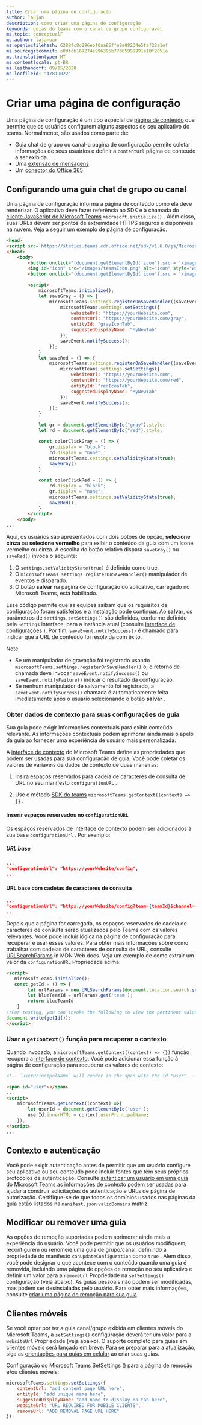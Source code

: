 ```yaml
---
title: Criar uma página de configuração
author: laujan
description: como criar uma página de configuração
keywords: guias do teams com o canal de grupo configurável
ms.topic: conceptualF
ms.author: lajanuar
ms.openlocfilehash: 6288fc8c296ebf0aa85ffe8e08234e5faf22a1ef
ms.sourcegitcommit: e8dfcb167274e996395b77d65999991a18f2051a
ms.translationtype: MT
ms.contentlocale: pt-BR
ms.lasthandoff: 09/15/2020
ms.locfileid: "47819022"
---
```

# <a name="create-a-configuration-page"></a>Criar uma página de configuração

Uma página de configuração é um tipo especial de [página de conteúdo](content-page.md) que permite que os usuários configurem alguns aspectos de seu aplicativo do teams. Normalmente, são usados como parte de:

* Guia chat de grupo ou canal-a página de configuração permite coletar informações de seus usuários e definir a `contentUrl` página de conteúdo a ser exibida.
* Uma [extensão de mensagens](~/messaging-extensions/what-are-messaging-extensions.md)
* Um [conector do Office 365](~/webhooks-and-connectors/what-are-webhooks-and-connectors.md)

## <a name="configuring-a-channel-or-group-chat-tab"></a>Configurando uma guia chat de grupo ou canal

Uma página de configuração informa a página de conteúdo como ela deve renderizar. O aplicativo deve fazer referência ao SDK e à chamada do [cliente JavaScript do Microsoft Teams](/javascript/api/overview/msteams-client?view=msteams-client-js-latest) `microsoft.initialize()` . Além disso, suas URLs devem ser pontos de extremidade HTTPS seguros e disponíveis na nuvem. Veja a seguir um exemplo de página de configuração.

```html
<head>
<script src='https://statics.teams.cdn.office.net/sdk/v1.6.0/js/MicrosoftTeams.min.js'></script>
</head>
    <body>
        <button onclick="(document.getElementById('icon').src = '/images/iconGray.png'); colorClickGray()">Select Gray</button>
        <img id="icon" src="/images/teamsIcon.png" alt="icon" style="width:100px" />
        <button onclick="(document.getElementById('icon').src = '/images/iconRed.png'); colorClickRed()">Select Red</button>

        <script>
            microsoftTeams.initialize();
            let saveGray = () => {
                microsoftTeams.settings.registerOnSaveHandler((saveEvent) => {
                    microsoftTeams.settings.setSettings({
                        websiteUrl: "https://yourWebsite.com",
                        contentUrl: "https://yourWebsite.com/gray",
                        entityId: "grayIconTab",
                        suggestedDisplayName: "MyNewTab"
                    });
                    saveEvent.notifySuccess();
                });
            }
            let saveRed = () => {
                microsoftTeams.settings.registerOnSaveHandler((saveEvent) => {
                    microsoftTeams.settings.setSettings({
                        websiteUrl: "https://yourWebsite.com",
                        contentUrl: "https://yourWebsite.com/red",
                        entityId: "redIconTab",
                        suggestedDisplayName: "MyNewTab"
                    });
                    saveEvent.notifySuccess();
                });
            }

            let gr = document.getElementById("gray").style;
            let rd = document.getElementById("red").style;

            const colorClickGray = () => {
                gr.display = "block";
                rd.display = "none";
                microsoftTeams.settings.setValidityState(true);
                saveGray()
            }

            const colorClickRed = () => {
                rd.display = "block";
                gr.display = "none";
                microsoftTeams.settings.setValidityState(true);
                saveRed();
            }
        </script>
    </body>
...
```

Aqui, os usuários são apresentados com dois botões de opção, **selecione cinza** ou **selecione vermelho** para exibir o conteúdo da guia com um ícone vermelho ou cinza. A escolha do botão relativo dispara `saveGray()` ou `saveRed()` invoca o seguinte:

1. O `settings.setValidityState(true)` é definido como true.
1. O `microsoftTeams.settings.registerOnSaveHandler()` manipulador de eventos é disparado.
1. O botão **salvar** na página de configuração do aplicativo, carregado no Microsoft Teams, está habilitado.

Esse código permite que as equipes saibam que os requisitos de configuração foram satisfeitos e a instalação pode continuar. Ao **salvar**, os parâmetros de `settings.setSettings()` são definidos, conforme definido pela `Settings` interface, para a instância atual (consulte [interface de configurações](/javascript/api/@microsoft/teams-js/microsoftteams.settings.settings?view=msteams-client-js-latest) ). Por fim, `saveEvent.notifySuccess()` é chamado para indicar que a URL de conteúdo foi resolvida com êxito.

>[!NOTE]
>
>* Se um manipulador de gravação foi registrado usando `microsoftTeams.settings.registerOnSaveHandler()` o, o retorno de chamada deve invocar `saveEvent.notifySuccess()` ou `saveEvent.notifyFailure()` indicar o resultado da configuração.
>* Se nenhum manipulador de salvamento foi registrado, a `saveEvent.notifySuccess()` chamada é automaticamente feita imediatamente após o usuário selecionando o botão **salvar** .

### <a name="get-context-data-for-your-tab-settings"></a>Obter dados de contexto para suas configurações de guia

Sua guia pode exigir informações contextuais para exibir conteúdo relevante. As informações contextuais podem aprimorar ainda mais o apelo da guia ao fornecer uma experiência de usuário mais personalizada.

A [interface de contexto](/javascript/api/@microsoft/teams-js/microsoftteams.context?view=msteams-client-js-latest) do Microsoft Teams define as propriedades que podem ser usadas para sua configuração de guia. Você pode coletar os valores de variáveis de dados de contexto de duas maneiras:

1. Insira espaços reservados para cadeia de caracteres de consulta de URL no seu manifesto `configurationURL` .

1. Use o método [SDK do teams](/javascript/api/overview/msteams-client?view=msteams-client-js-latest) `microsoftTeams.getContext((context) =>{}` .

#### <a name="insert-placeholders-in-the-configurationurl"></a>Inserir espaços reservados no `configurationURL`

Os espaços reservados de interface de contexto podem ser adicionados à sua base `configurationUrl` . Por exemplo:

##### <a name="base-url"></a>URL base

```json
...
"configurationUrl": "https://yourWebsite/config",
...
```

#### <a name="base-url-with-query-strings"></a>URL base com cadeias de caracteres de consulta

```json
...
"configurationUrl": "https://yourWebsite/config?team={teamId}&channel={channelId}&{locale}"
...
```

Depois que a página for carregada, os espaços reservados de cadeia de caracteres de consulta serão atualizados pelo Teams com os valores relevantes. Você pode incluir lógica na página de configuração para recuperar e usar esses valores. Para obter mais informações sobre como trabalhar com cadeias de caracteres de consulta de URL, consulte [URLSearchParams](https://developer.mozilla.org/en-US/docs/Web/API/URLSearchParams) in MDN Web docs. Veja um exemplo de como extrair um valor da `configurationURL` Propriedade acima:

```html
<script>
   microsoftTeams.initialize();
   const getId = () => {
        let urlParams = new URLSearchParams(document.location.search.substring(1));
        let blueTeamId = urlParams.get('team');
        return blueTeamId
    }
//For testing, you can invoke the following to view the pertinent value:
document.write(getId());
</script>
```

### <a name="use-the-getcontext-function-to-retrieve-context"></a>Usar a `getContext()` função para recuperar o contexto

Quando invocado, a `microsoftTeams.getContext((context) => {})` função recupera a [interface de contexto](/javascript/api/@microsoft/teams-js//microsoftteams.context?view=msteams-client-js-latest). Você pode adicionar essa função à página de configuração para recuperar os valores de contexto:

```html
<!-- `userPrincipalName` will render in the span with the id "user". -->

<span id="user"></span>
...
<script>
    microsoftTeams.getContext((context) =>{
        let userId = document.getElementById('user');
        userId.innerHTML = context.userPrincipalName;
    });
</script>
...
```

## <a name="context-and-authentication"></a>Contexto e autenticação

Você pode exigir autenticação antes de permitir que um usuário configure seu aplicativo ou seu conteúdo pode incluir fontes que têm seus próprios protocolos de autenticação. Consulte [autenticar um usuário em uma guia do Microsoft Teams](~/tabs/how-to/authentication/auth-flow-tab.md) as informações de contexto podem ser usadas para ajudar a construir solicitações de autenticação e URLs de página de autorização.
Certifique-se de que todos os domínios usados nas páginas da guia estão listados na `manifest.json` `validDomains` matriz.

## <a name="modify-or-remove-a-tab"></a>Modificar ou remover uma guia

As opções de remoção suportadas podem aprimorar ainda mais a experiência do usuário. Você pode permitir que os usuários modifiquem, reconfigurem ou renomeie uma guia de grupo/canal, definindo a propriedade do manifesto `canUpdateConfiguration` como `true` .  Além disso, você pode designar o que acontece com o conteúdo quando uma guia é removida, incluindo uma página de opções de remoção no seu aplicativo e definir um valor para a `removeUrl` Propriedade na  `setSettings()` configuração (veja abaixo). As guias pessoais não podem ser modificadas, mas podem ser desinstaladas pelo usuário. Para obter mais informações, consulte [criar uma página de remoção para sua guia](~/tabs/how-to/create-tab-pages/removal-page.md).

## <a name="mobile-clients"></a>Clientes móveis

Se você optar por ter a guia canal/grupo exibida em clientes móveis do Microsoft Teams, a `setSettings()` configuração deverá ter um valor para a `websiteUrl` Propriedade (veja abaixo). O suporte completo para guias em clientes móveis será lançado em breve. Para se preparar para a atualização, siga as [orientações para guias em celular](~/tabs/design/tabs-mobile.md) ao criar suas guias.

Configuração do Microsoft Teams SetSettings () para a página de remoção e/ou clientes móveis:

```javascript
microsoftTeams.settings.setSettings({
    contentUrl: "add content page URL here",
    entityId: "add unique name here",
    suggestedDisplayName: "add name to display on tab here",
    websiteUrl: "URL REQUIRED FOR MOBILE CLIENTS",
    removeUrl: "ADD REMOVAL PAGE URL HERE"
});
```
